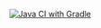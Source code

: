 [![Java CI with Gradle](https://github.com/AlexeyMalish/Calculator/actions/workflows/gradle.yml/badge.svg)](https://github.com/AlexeyMalish/Calculator/actions/workflows/gradle.yml)
